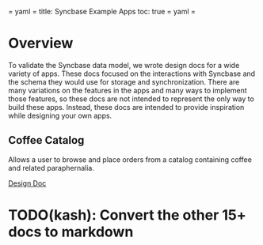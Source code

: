 = yaml =
title: Syncbase Example Apps
toc: true
= yaml =

# Overview

To validate the Syncbase data model, we wrote design docs for a wide variety
of apps.  These docs focused on the interactions with Syncbase and the schema
they would use for storage and synchronization.  There are many variations on
the features in the apps and many ways to implement those features, so these
docs are not intended to represent the only way to build these apps.  Instead,
these docs are intended to provide inspiration while designing your own apps.

## Coffee Catalog

Allows a user to browse and place orders from a catalog containing coffee and
related paraphernalia.

[Design Doc](/designdocs/syncbase-examples/coffee-catalog.html)


# TODO(kash): Convert the other 15+ docs to markdown

